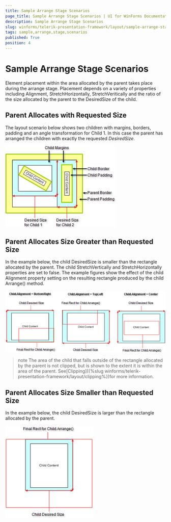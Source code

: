 ```yaml
---
title: Sample Arrange Stage Scenarios
page_title: Sample Arrange Stage Scenarios | UI for WinForms Documentation
description: Sample Arrange Stage Scenarios
slug: winforms/telerik-presentation-framework/layout/sample-arrange-stage-scenarios
tags: sample,arrange,stage,scenarios
published: True
position: 4
---
```


# Sample Arrange Stage Scenarios



Element placement within the area allocated by the parent takes place during the arrange stage. Placement depends on a variety of properties including Alignment, StretchHorizontally, StretchVeritically and the ratio of the size allocated by the parent to the DesiredSize of the child.

## Parent Allocates with Requested Size

The layout scenario below shows two children with margins, borders, padding and an angle transformation for Child 1. In this case the parent has arranged  the children with exactly the requested *DesiredSize*.

![tpf-layout-sample-arrange-state-scenarios 001](images/tpf-layout-sample-arrange-state-scenarios001.png)

## Parent Allocates Size Greater than Requested Size

In the example below, the child DesiredSize is smaller than the rectangle allocated by the parent. The child StretchVertically and StretchHorizontally  properties are set to false. The example figures show the effect of the child Alignment property setting on the resulting rectangle produced by the child Arrange() method.

![tpf-layout-sample-arrange-state-scenarios 002](images/tpf-layout-sample-arrange-state-scenarios002.png)

>note The area of the child that falls outside of the rectangle allocated by the parent is not clipped, but is shown to the extent it is within the area of the parent. See[Clipping]({%slug winforms/telerik-presentation-framework/layout/clipping%})for more information.
>

## Parent Allocates Size Smaller than Requested Size

In the example below, the child DesiredSize is larger than the rectangle allocated by the parent.

![tpf-layout-sample-arrange-state-scenarios 003](images/tpf-layout-sample-arrange-state-scenarios003.png)
